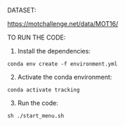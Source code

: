 DATASET:

https://motchallenge.net/data/MOT16/


TO RUN THE CODE:

1. Install the dependencies:

```
conda env create -f environment.yml
```

2. Activate the conda environment:

```
conda activate tracking
```

3. Run the code:

```
sh ./start_menu.sh
```

